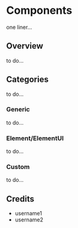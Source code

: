 # Components
one liner...

## Overview
to do...

## Categories
to do...

### Generic
to do...

### Element/ElementUI
to do...

### Custom
to do...

## Credits
- username1
- username2
